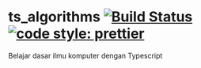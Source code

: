 # ts_algorithms [![Build Status](https://travis-ci.org/wayanjimmy/ts_algorithms.svg?branch=master)](https://travis-ci.org/wayanjimmy/ts_algorithms) [![code style: prettier](https://img.shields.io/badge/code_style-prettier-ff69b4.svg?style=flat-square)](https://github.com/prettier/prettier)

Belajar dasar ilmu komputer dengan Typescript
